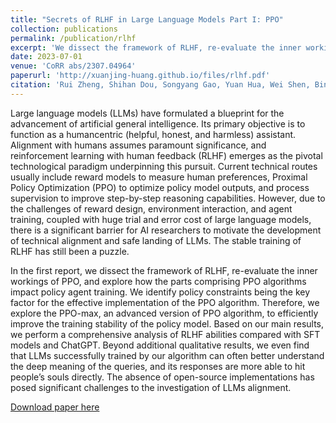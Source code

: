 ```yaml
---
title: "Secrets of RLHF in Large Language Models Part I: PPO"
collection: publications
permalink: /publication/rlhf
excerpt: 'We dissect the framework of RLHF, re-evaluate the inner workings of PPO, and explore how the parts comprising PPO algorithms impact policy agent training.'
date: 2023-07-01
venue: 'CoRR abs/2307.04964'
paperurl: 'http://xuanjing-huang.github.io/files/rlhf.pdf'
citation: 'Rui Zheng, Shihan Dou, Songyang Gao, Yuan Hua, Wei Shen, Binghai Wang, Yan Liu, Senjie Jin, Qin Liu, Yuhao Zhou, Limao Xiong, Lu Chen, Zhiheng Xi, Nuo Xu, Wenbin Lai, Minghao Zhu, Cheng Chang, Zhangyue Yin, Rongxiang Weng, Wensen Cheng, Haoran Huang, Tianxiang Sun, Hang Yan, Tao Gui, Qi Zhang, Xipeng Qiu, Xuanjing Huang: Secrets of RLHF in Large Language Models Part I: PPO. CoRR abs/2307.04964 (2023)'
---
```

Large language models (LLMs) have formulated a blueprint for the advancement of artificial general intelligence. Its primary objective is to function as a humancentric (helpful, honest, and harmless) assistant. Alignment with humans assumes paramount significance, and reinforcement learning with human feedback (RLHF) emerges as the pivotal technological paradigm underpinning this pursuit. Current technical routes usually include reward models to measure human preferences, Proximal Policy Optimization (PPO) to optimize policy model outputs, and process supervision to improve step-by-step reasoning capabilities. However, due to the challenges of reward design, environment interaction, and agent training, coupled with huge trial and error cost of large language models, there is a significant barrier for AI researchers to motivate the development of technical alignment and safe landing of LLMs. The stable training of RLHF has still been a puzzle. 

In the first report, we dissect the framework of RLHF, re-evaluate the inner workings of PPO, and explore how the parts comprising PPO algorithms impact policy agent training. We identify policy constraints being the key factor for the effective implementation of the PPO algorithm. Therefore, we explore the PPO-max, an advanced version of PPO algorithm, to efficiently improve the training stability of the policy model. Based on our main results, we perform a comprehensive analysis of RLHF abilities compared with SFT models and ChatGPT. Beyond additional qualitative results, we even find that LLMs successfully trained by our algorithm can often better understand the deep meaning of the queries, and its responses are more able to hit people’s souls directly. The absence of open-source implementations has posed significant challenges to the investigation of LLMs alignment.

[Download paper here](http://xuanjing-huang.github.io/files/rlhf.pdf)

